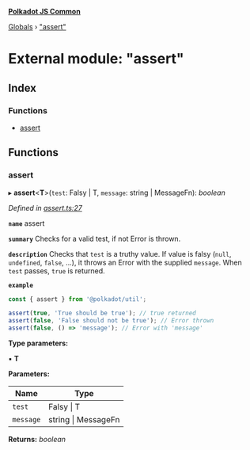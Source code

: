 **[Polkadot JS Common](../README.md)**

[Globals](../globals.md) › ["assert"](_assert_.md)

# External module: "assert"

## Index

### Functions

* [assert](_assert_.md#assert)

## Functions

###  assert

▸ **assert**<**T**>(`test`: Falsy | T, `message`: string | MessageFn): *boolean*

*Defined in [assert.ts:27](https://github.com/polkadot-js/common/blob/dc55f21/packages/util/src/assert.ts#L27)*

**`name`** assert

**`summary`** Checks for a valid test, if not Error is thrown.

**`description`** 
Checks that `test` is a truthy value. If value is falsy (`null`, `undefined`, `false`, ...), it throws an Error with the supplied `message`. When `test` passes, `true` is returned.

**`example`** 
<BR>

```javascript
const { assert } from '@polkadot/util';

assert(true, 'True should be true'); // true returned
assert(false, 'False should not be true'); // Error thrown
assert(false, () => 'message'); // Error with 'message'
```

**Type parameters:**

▪ **T**

**Parameters:**

Name | Type |
------ | ------ |
`test` | Falsy \| T |
`message` | string \| MessageFn |

**Returns:** *boolean*